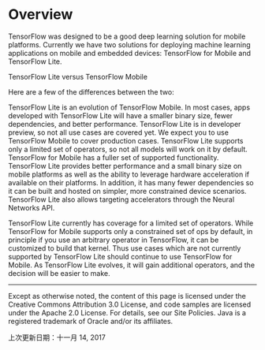 # Overview

TensorFlow was designed to be a good deep learning solution for mobile platforms. Currently we have two solutions for deploying machine learning applications on mobile and embedded devices: TensorFlow for Mobile and TensorFlow Lite.

TensorFlow Lite versus TensorFlow Mobile

Here are a few of the differences between the two:

TensorFlow Lite is an evolution of TensorFlow Mobile. In most cases, apps developed with TensorFlow Lite will have a smaller binary size, fewer dependencies, and better performance.
TensorFlow Lite is in developer preview, so not all use cases are covered yet. We expect you to use TensorFlow Mobile to cover production cases.
TensorFlow Lite supports only a limited set of operators, so not all models will work on it by default. TensorFlow for Mobile has a fuller set of supported functionality.
TensorFlow Lite provides better performance and a small binary size on mobile platforms as well as the ability to leverage hardware acceleration if available on their platforms. In addition, it has many fewer dependencies so it can be built and hosted on simpler, more constrained device scenarios. TensorFlow Lite also allows targeting accelerators through the Neural Networks API.

TensorFlow Lite currently has coverage for a limited set of operators. While TensorFlow for Mobile supports only a constrained set of ops by default, in principle if you use an arbitrary operator in TensorFlow, it can be customized to build that kernel. Thus use cases which are not currently supported by TensorFlow Lite should continue to use TensorFlow for Mobile. As TensorFlow Lite evolves, it will gain additional operators, and the decision will be easier to make.

<hr />
Except as otherwise noted, the content of this page is licensed under the Creative Commons Attribution 3.0 License, and code samples are licensed under the Apache 2.0 License. For details, see our Site Policies. Java is a registered trademark of Oracle and/or its affiliates.

上次更新日期：十一月 14, 2017
